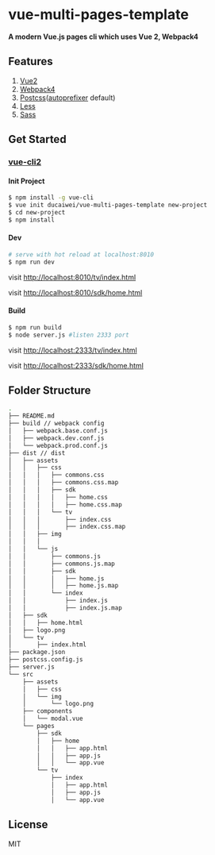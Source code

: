 # vue-multi-pages-template

**A modern Vue.js   pages cli which uses Vue 2, Webpack4**

## Features

1. [Vue2](https://github.com/vuejs/vue)
2. [Webpack4](https://github.com/webpack/webpack)
3. [Postcss](https://github.com/postcss/postcss)([autoprefixer](https://github.com/postcss/autoprefixer) default)
4. [Less](http://lesscss.org/)
5. [Sass](https://github.com/webpack-contrib/sass-loader)

## Get Started

### [vue-cli2](https://github.com/vuejs/vue-cli)

#### Init Project

``` bash
$ npm install -g vue-cli
$ vue init ducaiwei/vue-multi-pages-template new-project
$ cd new-project
$ npm install
```

#### Dev

```bash
# serve with hot reload at localhost:8010
$ npm run dev
```


visit [http://localhost:8010/tv/index.html](http://localhost:8010/tv/index.html)

visit [http://localhost:8010/sdk/home.html](http://localhost:8010/sdk/home.html)

#### Build

```bash
$ npm run build
$ node server.js #listen 2333 port
```

visit [http://localhost:2333/tv/index.html](http://localhost:2333/tv/index.html)

visit [http://localhost:2333/sdk/home.html](http://localhost:2333/sdk/home.html)


## Folder Structure

```bash
.
├── README.md
├── build // webpack config
│   ├── webpack.base.conf.js
│   ├── webpack.dev.conf.js
│   └── webpack.prod.conf.js
├── dist // dist
│   ├── assets
│   │   ├── css
│   │   │   ├── commons.css
│   │   │   ├── commons.css.map
│   │   │   ├── sdk
│   │   │   │   ├── home.css
│   │   │   │   ├── home.css.map
│   │   │   └── tv
│   │   │       ├── index.css
│   │   │       ├── index.css.map
│   │   ├── img
│   │   │   
│   │   └── js
│   │       ├── commons.js
│   │       ├── commons.js.map
│   │       ├── sdk
│   │       │   ├── home.js
│   │       │   ├── home.js.map
│   │       └── index
│   │           ├── index.js
│   │           ├── index.js.map
│   ├── sdk
│   │   ├── home.html
│   ├── logo.png
│   └── tv
│       ├── index.html
├── package.json
├── postcss.config.js
├── server.js
└── src
    ├── assets
    │   ├── css
    │   └── img
    │       └── logo.png
    ├── components
    │   └── modal.vue
    └── pages
        ├── sdk
        │   ├── home
        │   │   ├── app.html
        │   │   ├── app.js
        │   │   └── app.vue
        └── tv
            ├── index
            │   ├── app.html
            │   ├── app.js
            │   └── app.vue
```


## License

MIT
